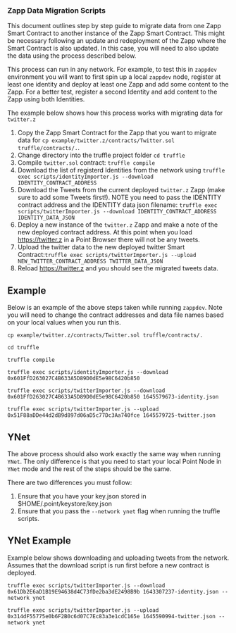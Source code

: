 ### Zapp Data Migration Scripts

This document outlines step by step guide to migrate data from one Zapp Smart Contract to another instance of the Zapp Smart Contract. This might be necessary following an update and redeployment of the Zapp where the Smart Contract is also updated. In this case, you will need to also update the data using the process described below.

This process can run in any network. For example, to test this in `zappdev` environment you will want to first spin up a local `zappdev` node, register at least one identity and deploy at least one Zapp and add some content to the Zapp. For a better test, register a second Identity and add content to the Zapp using both Identities.

The example below shows how this process works with migrating data for `twitter.z`

1. Copy the Zapp Smart Contract for the Zapp that you want to migrate data for `cp example/twitter.z/contracts/Twitter.sol truffle/contracts/.`.
1. Change directory into the truffle project folder `cd truffle`
1. Compile `twitter.sol` contract: `truffle compile`
1. Download the list of registerd Identities from the network using `truffle exec scripts/identityImporter.js --download IDENTITY_CONTRACT_ADDRESS`
1. Download the Tweets from the current deployed `twitter.z` Zapp (make sure to add some Tweets first!). NOTE you need to pass the IDENTITY contract address and the IDENTITY data json filename: `truffle exec scripts/twitterImporter.js --download IDENTITY_CONTRACT_ADDRESS IDENTITY_DATA_JSON`
1. Deploy a new instance of the `twitter.z` Zapp and make a note of the new deployed contract address. At this point when you load https://twitter.z in a Point Browser there will not be any tweets.
1. Upload the twitter data to the new deployed twitter Smart Contract:`truffle exec scripts/twitterImporter.js --upload NEW_TWITTER_CONTRACT_ADDRESS TWITTER_DATA_JSON`
1. Reload https://twitter.z and you should see the migrated tweets data.

## Example

Below is an example of the above steps taken while running `zappdev`. Note you will need to change the contract addresses and data file names based on your local values when you run this.

```
cp example/twitter.z/contracts/Twitter.sol truffle/contracts/.

cd truffle

truffle compile

truffle exec scripts/identityImporter.js --download 0x601FfD263027C4B633A5D89D0dE5e98C6420b850

truffle exec scripts/twitterImporter.js --download 0x601FfD263027C4B633A5D89D0dE5e98C6420b850 1645579673-identity.json

truffle exec scripts/twitterImporter.js --upload 0x51F88aDDe44d2dB9d897d06aD5c77Dc3Aa740fce 1645579725-twitter.json
```

## YNet

The above process should also work exactly the same way when running `YNet`. The only difference is that you need to start your local Point Node in `YNet` mode and the rest of the steps should be the same.

There are two differences you must follow:

1. Ensure that you have your key.json stored in $HOME/.point/keystore/key.json
2. Ensure that you pass the `--network ynet` flag when running the truffle scripts.

## YNet Example

Example below shows downloading and uploading tweets from the network. Assumes that the download script is run first before a new contract is deployed.

```
truffle exec scripts/twitterImporter.js --download 0x61Db2E6aD1B19E94638d4C73fDe2ba3dE2498B9b 1643307237-identity.json --network ynet

truffle exec scripts/twitterImporter.js --upload 0x314dF55775e0b6F2B0c6d07C7Ec83a3e1cdC165e 1645590994-twitter.json --network ynet
```